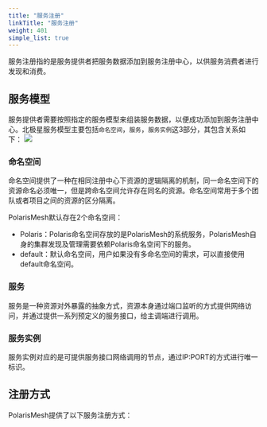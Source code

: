 ```yaml
---
title: "服务注册"
linkTitle: "服务注册"
weight: 401
simple_list: true
---
```



服务注册指的是服务提供者把服务数据添加到服务注册中心，以供服务消费者进行发现和消费。

## 服务模型

服务提供者需要按照指定的服务模型来组装服务数据，以便成功添加到服务注册中心。北极星服务模型主要包括```命名空间```，```服务```，```服务实例```这3部分，其包含关系如下：
![](../images/model.png)

### 命名空间

命名空间提供了一种在相同注册中心下资源的逻辑隔离的机制，同一命名空间下的资源命名必须唯一，但是跨命名空间允许存在同名的资源。命名空间常用于多个团队或者项目之间的资源的区分隔离。

PolarisMesh默认存在2个命名空间：

- Polaris：Polaris命名空间存放的是PolarisMesh的系统服务，PolarisMesh自身的集群发现及管理需要依赖Polaris命名空间下的服务。
- default：默认命名空间，用户如果没有多命名空间的需求，可以直接使用default命名空间。

### 服务

服务是一种资源对外暴露的抽象方式，资源本身通过端口监听的方式提供网络访问，并通过提供一系列预定义的服务接口，给主调端进行调用。

### 服务实例

服务实例对应的是可提供服务接口网络调用的节点，通过IP:PORT的方式进行唯一标识。

## 注册方式

PolarisMesh提供了以下服务注册方式：
